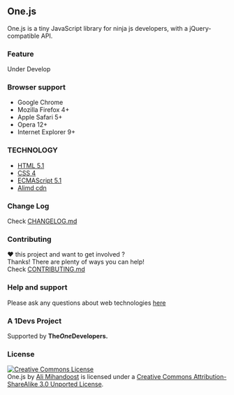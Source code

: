 [support]: http://github.com/AliMD/1Tuts/issues "http://ali.md/ask"
[changelog]: ./blob/master/CHANGELOG.md "One.js Change log"
[contribute]: ./blob/master/CONTRIBUTING.md "How to contribute"

## One.js
One.js is a tiny JavaScript library for ninja js developers, with a jQuery-compatible API. 

### Feature
Under Develop

### Browser support
* Google Chrome  
* Mozilla Firefox 4+  
* Apple Safari 5+  
* Opera 12+  
* Internet Explorer 9+  

### TECHNOLOGY
* [HTML 5.1](http://ali.md/html5)
* [CSS 4](http://ali.md/css4)
* [ECMAScript 5.1](http://ali.md/es5)
* [Alimd cdn](http://ali.md/libs)

### Change Log
Check [CHANGELOG.md][changelog]  

### Contributing
**♥** this project and want to get involved ?  
Thanks! There are plenty of ways you can help!  
Check [CONTRIBUTING.md][contribute]

### Help and support
Please ask any questions about web technologies [here][support]

### A 1Devs Project
Supported by <b>The<i>One</i>Developers.</b>

### License
<a rel="license" href="http://creativecommons.org/licenses/by-sa/3.0/deed.en_US"><img alt="Creative Commons License" style="border-width:0" src="http://i.creativecommons.org/l/by-sa/3.0/88x31.png" /></a><br /><span xmlns:dct="http://purl.org/dc/terms/" property="dct:title">One.js</span> by <a xmlns:cc="http://creativecommons.org/ns#" href="http://ali.md" property="cc:attributionName" rel="cc:attributionURL">Ali Mihandoost</a> is licensed under a <a rel="license" href="http://creativecommons.org/licenses/by-sa/3.0/deed.en_US">Creative Commons Attribution-ShareAlike 3.0 Unported License</a>.